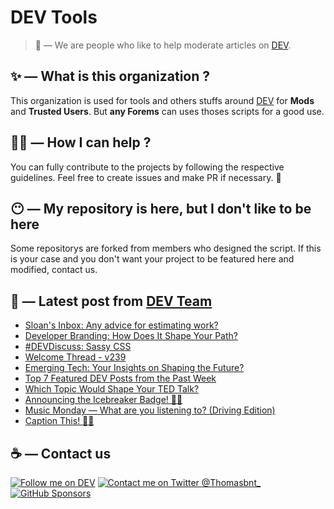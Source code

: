 # DEV Tools

> 🔧 — We are people who like to help moderate articles on [DEV](https://dev.to).

## ✨ — What is this organization ?

This organization is used for tools and others stuffs around [DEV](https://dev.to) for **Mods** and **Trusted Users**. But __any Forems__ can uses thoses scripts for a good use.


## 💪🏼 — How I can help ?

You can fully contribute to the projects by following the respective guidelines. Feel free to create issues and make PR if necessary. 🎉

## 😶 — My repository is here, but I don't like to be here

Some repositorys are forked from members who designed the script. If this is your case and you don't want your project to be featured here and modified, contact us.

## 📝 — Latest post from [DEV Team](https://dev.to/devteam)

<!-- BLOG-POST-LIST:START -->
- [Sloan&#39;s Inbox: Any advice for estimating work?](https://dev.to/devteam/sloans-inbox-any-advice-for-estimating-work-284e)
- [Developer Branding: How Does It Shape Your Path?](https://dev.to/devteam/developer-branding-how-does-it-shape-your-path-394l)
- [#DEVDiscuss: Sassy CSS](https://dev.to/devteam/devdiscuss-sassy-css-acn)
- [Welcome Thread - v239](https://dev.to/devteam/welcome-thread-v241-hoc)
- [Emerging Tech: Your Insights on Shaping the Future?](https://dev.to/devteam/emerging-tech-your-insights-on-shaping-the-future-o5n)
- [Top 7 Featured DEV Posts from the Past Week](https://dev.to/devteam/top-7-featured-dev-posts-from-the-past-week-10nm)
- [Which Topic Would Shape Your TED Talk?](https://dev.to/devteam/which-topic-would-shape-your-ted-talk-5gdn)
- [Announcing the Icebreaker Badge! 🧊🔨](https://dev.to/devteam/announcing-the-icebreaker-badge-20k3)
- [Music Monday — What are you listening to? &lpar;Driving Edition&rpar;](https://dev.to/devteam/music-monday-what-are-you-listening-to-driving-edition-47ee)
- [Caption This! 🤔💭](https://dev.to/devteam/caption-this-4bj6)
<!-- BLOG-POST-LIST:END -->


## ☕ — Contact us

[![Follow me on DEV](https://img.shields.io/badge/dev.to-%2308090A.svg?&style=for-the-badge&logo=dev.to&logoColor=white&alt=devto)](https://dev.to/thomasbnt)
[![Contact me on Twitter @Thomasbnt_](https://img.shields.io/badge/Contact%20me%20on%20Twitter-%231DA1F2.svg?&style=for-the-badge&logo=twitter&logoColor=white&alt=twitter)](https://twitter.com/messages/1142357270-1142357270?text=Hello,%20I%20contact%20you%20from%20devtotools%20&recipient_id=1142357270) [![GitHub Sponsors](https://img.shields.io/badge/Sponsor%20me-%23EA54AE.svg?&style=for-the-badge&logo=github-sponsors&logoColor=white)](https://github.com/sponsors/thomasbnt)


